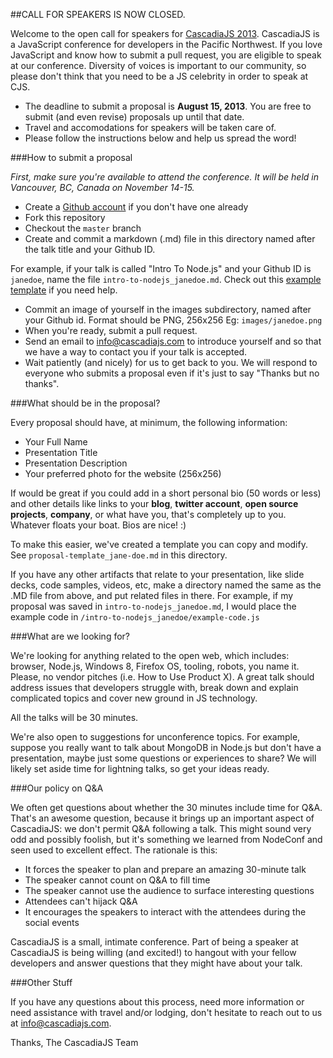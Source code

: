 ##CALL FOR SPEAKERS IS NOW CLOSED. 


Welcome to the open call for speakers for [CascadiaJS 2013][]. CascadiaJS is a JavaScript conference for developers in the Pacific Northwest. If you love JavaScript and know how to submit a pull request, you are eligible to speak at our conference. Diversity of voices is important to our community, so please don't think that you need to be a JS celebrity in order to speak at CJS.

* The deadline to submit a proposal is **August 15, 2013**. You are free to submit (and even revise) proposals up until that date. 
* Travel and accomodations for speakers will be taken care of.
* Please follow the instructions below and help us spread the word!

###How to submit a proposal

*First, make sure you're available to attend the conference. It will be held in Vancouver, BC, Canada on November 14-15.*

* Create a [Github account][] if you don't have one already
* Fork this repository
* Checkout the `master` branch
* Create and commit a markdown (.md) file in this directory named after the talk title and your Github ID.

For example, if your talk is called "Intro To Node.js" and your Github ID is `janedoe`, name the file `intro-to-nodejs_janedoe.md`. Check out this [example template][] if you need help.

* Commit an image of yourself in the images subdirectory, named after your Github id. Format should be PNG, 256x256 Eg: `images/janedoe.png`
* When you're ready, submit a pull request.
* Send an email to [info@cascadiajs.com][] to introduce yourself and so that we have a way to contact you if your talk is accepted.
* Wait patiently (and nicely) for us to get back to you. We will respond to everyone who submits a proposal even if it's just to say "Thanks but no thanks".

###What should be in the proposal?

Every proposal should have, at minimum, the following information: 

* Your Full Name
* Presentation Title
* Presentation Description
* Your preferred photo for the website (256x256)

If would be great if you could add in a short personal bio (50 words or less) and other details like links to your **blog**, **twitter account**, **open source projects**, **company**, or what have you, that's completely up to you. Whatever floats your boat. Bios are nice! :)

To make this easier, we've created a template you can copy and modify. See `proposal-template_jane-doe.md` in this directory.

If you have any other artifacts that relate to your presentation, like slide decks, code samples, videos, etc, make a directory named the same as the .MD file from above, and put related files in there. For example, if my proposal was saved in `intro-to-nodejs_janedoe.md`, I would place the example code in `/intro-to-nodejs_janedoe/example-code.js` 


###What are we looking for?

We're looking for anything related to the open web, which includes: browser, Node.js, Windows 8, Firefox OS, tooling, robots, you name it. Please, no vendor pitches (i.e. How to Use Product X). A great talk should address issues that developers struggle with, break down and explain complicated topics and cover new ground in JS technology. 

All the talks will be 30 minutes.

We're also open to suggestions for unconference topics. For example, suppose you really want to talk about MongoDB in Node.js but don't have a presentation, maybe just some questions or experiences to share? We will likely set aside time for lightning talks, so get your ideas ready.


###Our policy on Q&A

We often get questions about whether the 30 minutes include time for Q&A. That's an awesome question, because it brings up an important aspect of CascadiaJS: we don't permit Q&A following a talk. This might sound very odd and possibly foolish, but it's something we learned from NodeConf and seen used to excellent effect. The rationale is this:
* It forces the speaker to plan and prepare an amazing 30-minute talk 
* The speaker cannot count on Q&A to fill time
* The speaker cannot use the audience to surface interesting questions
* Attendees can't hijack Q&A
* It encourages the speakers to interact with the attendees during the social events

CascadiaJS is a small, intimate conference. Part of being a speaker at CascadiaJS is being willing (and excited!) to hangout with your fellow developers and answer questions that they might have about your talk. 

###Other Stuff

If you have any questions about this process, need more information or need assistance with travel and/or lodging, don't hesitate to reach out to us at [info@cascadiajs.com][].

Thanks,
The CascadiaJS Team

[CascadiaJS 2013]:http://2013.cascadiajs.com
[2013.cascadiajs.com]:http://2013.cascadiajs.com
[Github account]:http://github.com
[example template]:https://github.com/cascadiajs/2013.cascadiajs.com/blob/master/proposal-template_janedoe.md
[info@cascadiajs.com]:mailto:info@cascadiajs.com


